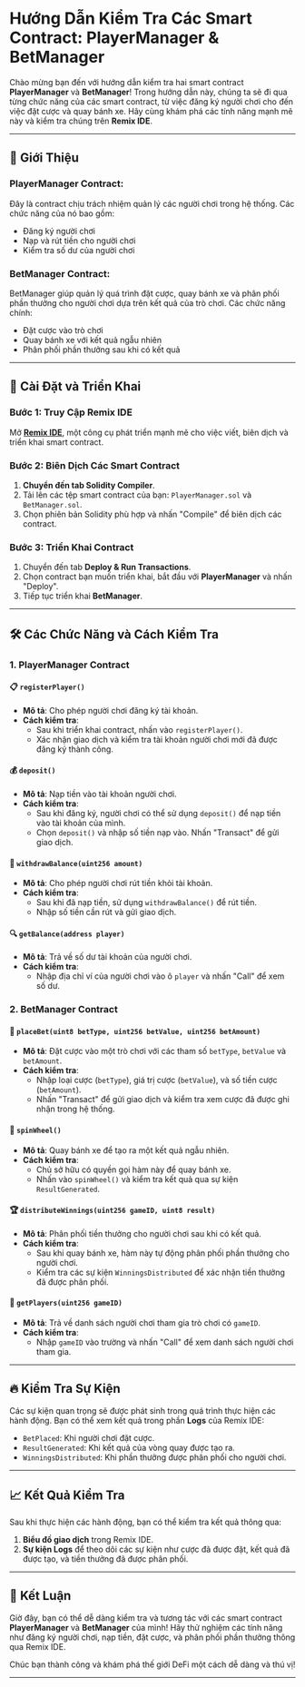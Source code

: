 # Hướng Dẫn Kiểm Tra Các Smart Contract: PlayerManager & BetManager

Chào mừng bạn đến với hướng dẫn kiểm tra hai smart contract **PlayerManager** và **BetManager**! Trong hướng dẫn này, chúng ta sẽ đi qua từng chức năng của các smart contract, từ việc đăng ký người chơi cho đến việc đặt cược và quay bánh xe. Hãy cùng khám phá các tính năng mạnh mẽ này và kiểm tra chúng trên **Remix IDE**.

---

## 🚀 Giới Thiệu

### **PlayerManager Contract**:
Đây là contract chịu trách nhiệm quản lý các người chơi trong hệ thống. Các chức năng của nó bao gồm:
- Đăng ký người chơi
- Nạp và rút tiền cho người chơi
- Kiểm tra số dư của người chơi

### **BetManager Contract**:
BetManager giúp quản lý quá trình đặt cược, quay bánh xe và phân phối phần thưởng cho người chơi dựa trên kết quả của trò chơi. Các chức năng chính:
- Đặt cược vào trò chơi
- Quay bánh xe với kết quả ngẫu nhiên
- Phân phối phần thưởng sau khi có kết quả

---

## 🔧 Cài Đặt và Triển Khai

### Bước 1: Truy Cập Remix IDE
Mở **[Remix IDE](https://remix.ethereum.org/)**, một công cụ phát triển mạnh mẽ cho việc viết, biên dịch và triển khai smart contract.

### Bước 2: Biên Dịch Các Smart Contract
1. **Chuyển đến tab Solidity Compiler**.
2. Tải lên các tệp smart contract của bạn: `PlayerManager.sol` và `BetManager.sol`.
3. Chọn phiên bản Solidity phù hợp và nhấn "Compile" để biên dịch các contract.

### Bước 3: Triển Khai Contract
1. Chuyển đến tab **Deploy & Run Transactions**.
2. Chọn contract bạn muốn triển khai, bắt đầu với **PlayerManager** và nhấn "Deploy".
3. Tiếp tục triển khai **BetManager**.

---

## 🛠️ Các Chức Năng và Cách Kiểm Tra

### 1. **PlayerManager Contract**

#### **📋 `registerPlayer()`**
- **Mô tả**: Cho phép người chơi đăng ký tài khoản.
- **Cách kiểm tra**: 
  - Sau khi triển khai contract, nhấn vào `registerPlayer()`.
  - Xác nhận giao dịch và kiểm tra tài khoản người chơi mới đã được đăng ký thành công.

#### **💰 `deposit()`**
- **Mô tả**: Nạp tiền vào tài khoản người chơi.
- **Cách kiểm tra**:
  - Sau khi đăng ký, người chơi có thể sử dụng `deposit()` để nạp tiền vào tài khoản của mình.
  - Chọn `deposit()` và nhập số tiền nạp vào. Nhấn "Transact" để gửi giao dịch.

#### **💸 `withdrawBalance(uint256 amount)`**
- **Mô tả**: Cho phép người chơi rút tiền khỏi tài khoản.
- **Cách kiểm tra**:
  - Sau khi đã nạp tiền, sử dụng `withdrawBalance()` để rút tiền.
  - Nhập số tiền cần rút và gửi giao dịch.

#### **🔍 `getBalance(address player)`**
- **Mô tả**: Trả về số dư tài khoản của người chơi.
- **Cách kiểm tra**:
  - Nhập địa chỉ ví của người chơi vào ô `player` và nhấn "Call" để xem số dư.

### 2. **BetManager Contract**

#### **🎲 `placeBet(uint8 betType, uint256 betValue, uint256 betAmount)`**
- **Mô tả**: Đặt cược vào một trò chơi với các tham số `betType`, `betValue` và `betAmount`.
- **Cách kiểm tra**:
  - Nhập loại cược (`betType`), giá trị cược (`betValue`), và số tiền cược (`betAmount`).
  - Nhấn "Transact" để gửi giao dịch và kiểm tra xem cược đã được ghi nhận trong hệ thống.

#### **🎡 `spinWheel()`**
- **Mô tả**: Quay bánh xe để tạo ra một kết quả ngẫu nhiên.
- **Cách kiểm tra**:
  - Chủ sở hữu có quyền gọi hàm này để quay bánh xe.
  - Nhấn vào `spinWheel()` và kiểm tra kết quả qua sự kiện `ResultGenerated`.

#### **🏆 `distributeWinnings(uint256 gameID, uint8 result)`**
- **Mô tả**: Phân phối tiền thưởng cho người chơi sau khi có kết quả.
- **Cách kiểm tra**:
  - Sau khi quay bánh xe, hàm này tự động phân phối phần thưởng cho người chơi.
  - Kiểm tra các sự kiện `WinningsDistributed` để xác nhận tiền thưởng đã được phân phối.

#### **👥 `getPlayers(uint256 gameID)`**
- **Mô tả**: Trả về danh sách người chơi tham gia trò chơi có `gameID`.
- **Cách kiểm tra**:
  - Nhập `gameID` vào trường và nhấn "Call" để xem danh sách người chơi tham gia.

---

## 🔥 Kiểm Tra Sự Kiện
Các sự kiện quan trọng sẽ được phát sinh trong quá trình thực hiện các hành động. Bạn có thể xem kết quả trong phần **Logs** của Remix IDE:
- `BetPlaced`: Khi người chơi đặt cược.
- `ResultGenerated`: Khi kết quả của vòng quay được tạo ra.
- `WinningsDistributed`: Khi phần thưởng được phân phối cho người chơi.

---

## 📈 Kết Quả Kiểm Tra
Sau khi thực hiện các hành động, bạn có thể kiểm tra kết quả thông qua:
1. **Biểu đồ giao dịch** trong Remix IDE.
2. **Sự kiện Logs** để theo dõi các sự kiện như cược đã được đặt, kết quả đã được tạo, và tiền thưởng đã được phân phối.

---

## 📜 Kết Luận
Giờ đây, bạn có thể dễ dàng kiểm tra và tương tác với các smart contract **PlayerManager** và **BetManager** của mình! Hãy thử nghiệm các tính năng như đăng ký người chơi, nạp tiền, đặt cược, và phân phối phần thưởng thông qua Remix IDE.

Chúc bạn thành công và khám phá thế giới DeFi một cách dễ dàng và thú vị!

---
